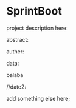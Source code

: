 # SprintBoot

project description here:

abstract:

auther:

data:

balaba



//date2:

add  something else here;